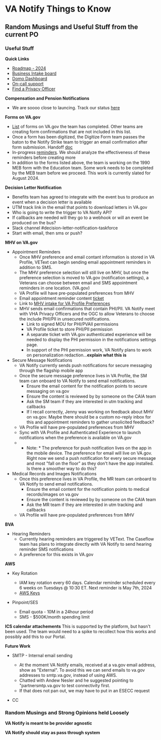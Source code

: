 
# VA Notify Things to Know

## Random Musings and Useful Stuff from the current PO

### Useful Stuff

**Quick Links**
- [Roadmap - 2024](https://app.mural.co/t/departmentofveteransaffairs9999/m/departmentofveteransaffairs9999/1699298034766/785e43fca1230ba217651aff759f161c7315c1b5?sender=u3bc5e86ddc154e1c4ba82066)
- [Business Intake board](https://app.zenhub.com/workspaces/vanotify-business-intake-board-606cc5c49392c900162c3971/board)
- [Domo Dashboard](https://va-gov.domo.com/page/2040841289)
- [On-call support](https://docs.google.com/spreadsheets/d/1xWzSqRzYpQmQzQGeTud2HCOICHK_EiQc0lGvnHznsZI/edit?usp=sharing)
- [Find a Privacy Officer](https://dvagov.sharepoint.com/sites/OITPrivacyHub/SitePages/Privacy-Officer-Locator-Resources.aspx) 
  

**Compensation and Pension Notifications**
- We are soooo close to launcing.  Track our status [here](https://github.com/department-of-veterans-affairs/va.gov-team/blob/master/products/va-notify/Comp%20&%20Pen/README.md)

  
**Forms on VA.gov**
- [List](https://github.com/department-of-veterans-affairs/va.gov-team/blob/master/products/form%20confirmations/in-progress-reminders.md) of forms  on VA.gov the team has completed.  Other teams are creating form confirmations that are not included in this list.
- Once a form has been digitized, the  Digitize Form team passes the baton to the Notify Strike team to trigger an email confirmation after form submission.  Handoff [doc](https://docs.google.com/document/d/1w6p_wvQdWL5llf6LCjv1cbPjn_eZySupmVIGdiMzT-o/edit)
- In-progress [reminders](https://github.com/department-of-veterans-affairs/va.gov-team/blob/master/products/form%20confirmations/in-progress-reminders.md).  We should analyze the effectiveness of these reminders before creating more
- In addition to the forms listed above, the team is working on the 1990 MEB form with the Education team.  Some work needs to be completed by the MEB team before we  proceed.  This work is currently slated for August 2024.

**Decision Letter Notification**
- Benefits team has agreed to integrate with the event bus to produce an event when a decision letter is available 
- UTM track link in the email that points to download letters in VA.gov
- Who is going to write the trigger to VA Notify  API?
- If callbacks are needed will they go to a webhook or will an event be produced on the bus?
- Slack channel #decision-letter-notification-taskforce
- Start with email, then sms or push?


**MHV on VA.gov**
* Appointment Reminders
  - Once MHV preference and email contant information is stored in VA Profile, VEText can begin sending email appointment reminders in addition to SMS.
  - The MHV preference selection will still live on MHV, but once the preference selection is moved to VA.gov (notification settings), a Veterans can choose between email and SMS appointment reminders in one location. (VA.gov)
  - VA Profile will have pre-populated preferences from MHV
  - Email appointment reminder content [ticket](https://github.com/department-of-veterans-affairs/va.gov-team/issues/58378)
  - Link to [MHV intake for VA Profile Preferences](https://jira.devops.va.gov/browse/VAPROPARTC-618)
  - MHV sends email confirmations that contain PHI/PII.  VA Notify meet with VHA Privacy Officers and the OGC to allow Veterans to choose the include PHI/PII in unsecured notifications.  
    + Link to signed MOU for PHI/PVAII permissions
    + VA Profile ticket to store  PHI/PII permission
    + A separate ticket with VA.gov authenticated experience will be needed to display the PHI permission in the notifications settings page.
    + In support of the PHI permission work, VA Notify plans to work on personalization redaction...**explain what this is**
* Secure Message Notifications
  - VA Notify currently sends push notifications for secure messaging through the flagship mobile app
  - Once the secure message preference lives in VA Profile, the SM team can onboard to VA Notify to send email notifications.
      + Ensure the email content for the notification points to secure messaging on va.gov
      + Ensure the content is reviewed by by someone on the CAIA team
      + Ask the SM team if they are interested in utm tracking and callbacks
      + If I recall correctly, Jenny was working on feedback about MHV on va.gov.  Maybe there should be a custom no-reply inbox for this and appointment reminders to gather unsolicited feedback?
  - VA Profile will have pre-populated preferences from MHV
  - Sync with VA Profile and Authenticated Experience to launch notifications when the preference is available on VA.gov
  - * Note: * The preference for push notification lives on the app in the mobile device.  The preference for email will live on VA.gov.  Right now we send a push notification for every secure message and most "fall on the floor" as they don't have the app installed.  Is there a smoother way to do this?  
* Medical Records and Images Notifications
  - Once this preference lives in VA Profile, the MR team can onboard to VA Notify to send email notifications.
      + Ensure the email content for the notification points to medical records/images on va.gov
      + Ensure the content is reviewed by by someone on the CAIA team
      + Ask the MR team if they are interested in utm tracking and callbacks
  - VA Profile will have pre-populated preferences from MHV

**BVA**
* Hearing Reminders
  - Currently hearing reminders are triggered by VEText.  The Caseflow team has plans to integrate directly with VA Notify to send hearing reminder SMS notifications
  - A preference for this exists in VA.gov

**AWS**
* Key Rotation
  - IAM key rotation every 60 days. Calendar reminder scheduled every 6 weeks on Tuesdays @ 10:30 ET.  Next reminder is May 7th, 2024
  - [AWS Keys](https://github.com/department-of-veterans-affairs/vanotify-team/blob/master/Process/aws_keys.md)
 
* Pinpoint/SES
  - Email quota - 10M in a 24hour period
  - SMS - $500K/month spending limit

**ICS calendar attachements**
This is supported by the platform, but hasn't been used.  The team would need to a spike to recollect how this works and possibly add this to our Portal.  

**Future Work**
* SMTP - Internal email sending
  - At the moment VA Notify emails, received at a va.gov email address, show as "External".  To avoid this we can send emails to va.gov addresses to smtp.va.gov, instead of using AWS.
  - Chatted with Andew Nesler and he suggested pointing to "partnersmtp.va.gov to test connectivity first.
  - If that does not pan out, we may have to put in an ESECC request
 
* CC 




 ### Random Musings and Strong Opinions held Loosely

 **VA Notify is meant to be provider agnostic**


 **VA Notify should stay as pass through system**

 

